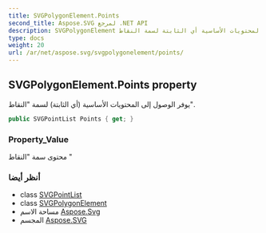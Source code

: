 ```yaml
---
title: SVGPolygonElement.Points
second_title: Aspose.SVG لمرجع .NET API
description: SVGPolygonElement ملكية. يوفر الوصول إلى المحتويات الأساسية أي الثابتة لسمة النقاط.
type: docs
weight: 20
url: /ar/net/aspose.svg/svgpolygonelement/points/
---
```

## SVGPolygonElement.Points property

يوفر الوصول إلى المحتويات الأساسية (أي الثابتة) لسمة "النقاط".

```csharp
public SVGPointList Points { get; }
```

### Property_Value

محتوى سمة "النقاط "

### أنظر أيضا

* class [SVGPointList](../../../aspose.svg.datatypes/svgpointlist/)
* class [SVGPolygonElement](../)
* مساحة الاسم [Aspose.Svg](../../svgpolygonelement/)
* المجسم [Aspose.SVG](../../../)


